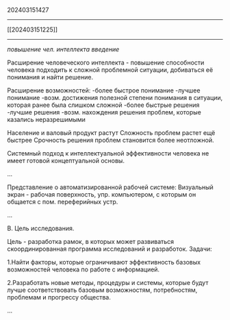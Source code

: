 202403151427
***
[[202403151225]]
***
*повышение чел. интеллекта*
*введение*

Расширение человеческого интеллекта - повышение способности человека подходить к сложной проблемной ситуации, 
добиваться её понимания и найти решение.

Расширение возможностей:
-более быстрое понимание
-лучшее понимание
-возм. достижения полезной степени понимания в ситуации, 
которая ранее была слишком сложной
-более быстрые решения
-лучшие решения
-возм. нахождения решения проблем, 
которые казались неразрешимыми

Население и валовый продукт растут
Сложность проблем растет ещё быстрее
Срочность решения проблем становится более неотложной.

Системный подход к интеллектуальной эффективности человека не имеет готовой концептуальной основы.

...

Представление о автоматизированной рабочей системе:
Визуальный экран - рабочая поверхность, 
упр. компьютером, с которым он общается с пом. переферийных устр.

...

B. Цель исследования.

Цель - разработка рамок, в которых может развиваться скоординированная программа исследований и разработок.
Задачи:

1.Найти факторы, которые ограничивают эффективность базовых возможностей человека по работе с информацией.

2.Разработать новые методы, процедуры и системы, которые будут лучше соответствовать базовым возможностям, потребностям, проблемам и прогрессу общества.

...